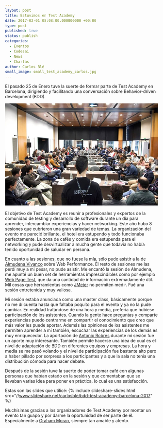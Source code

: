 ```yaml
---
layout: post
title: Estuvimos en Test Academy
date: 2017-02-01 08:08:00.000000000 +00:00
type: post
published: true
status: publish
categories:
  - Eventos
  - Codesai
  - News
  - Charlas
author: Carlos Blé
small_image: small_test_academy_carlos.jpg
---
```


El pasado 25 de Enero tuve la suerte de formar parte de  Test Academy en Barcelona, dirigiendo y facilitando una conversación sobre Behavior-driven development (BDD). 

<img src="/assets/test_academy_carlos.jpg" alt="Carlos dando su taller de BDD">

El objetivo de Test Academy es reunir a profesionales y expertos de la comunidad de testing y desarrollo de software durante un día para aprender, intercambiar experiencias y hacer networking. Este año hubo 8 sesiones que cubrieron una gran variedad de temas. La organización del evento me pareció brillante, el hotel era estupendo y todo funcionaba perfectamente. La zona de cafés y comida era estupenda para el networking y pude desvirtualizar a mucha gente que todavía no había tenido oportunidad de saludar en persona. 

En cuanto a las sesiones, que no fuese la mía, sólo pude asistir a la de [Almudena Vivanco](https://twitter.com/mrsdaehin) sobre Web Performance. El resto de sesiones me las perdí muy a mi pesar, no pude asistir. Me encantó la sesión de Almudena, me apunté un buen set de herramientas imprescindibles como por ejemplo [Web Page Test](https://www.webpagetest.org/), que da una cantidad de información extremadamente útil. Mil cosas que herramientas como [JMeter](http://jmeter.apache.org/) no permiten medir. Fué una sesión entretenida y muy valiosa.

Mi sesión estaba anunciada como una master class, básicamente porque no me dí cuenta hasta que faltaba poquito para el evento y ya no la pude cambiar. En realidad tratándose de una hora y media, prefería que hubiese participación de los asistentes. Cuando la gente hace preguntas y comparte experiencias puedo centrarme en compartir el conocimiento que creo que más valor les puede aportar. Además las opiniones de los asistentes me permiten aprender a mí también, escuchar las experiencias de los demás es muy enriquecedor. La aportación de [Antonio Robres](https://twitter.com/twiindan) durante mi sesión fue un aporte muy interesante. También permite hacerse una idea de cual es el nivel de adaptación de BDD en diferentes equipos y empresas. La hora y media se me pasó volando y el nivel de participación fue bastante alto pero a haber pillado por sorpresa a los participantes y a que la sala no tenía una distribución cómoda para hacer debate.

Después de la sesión tuve la suerte de poder tomar café con algunas personas que habían estado en la sesión y que comentaban que se llevaban varias idea para poner en práctica, lo cual es una satisfacción.

Estas son las slides que utilicé:
{% include slideshare-slides.html src="//www.slideshare.net/carlosble/bdd-test-academy-barcelona-2017" %}

Muchísimas gracias a los organizadores de Test Academy por montar un evento tan guapo y por darme la oportunidad de ser parte de él. Especialmente a [Graham Moran](https://twitter.com/grahampmoran), siempre tan amable y atento.
